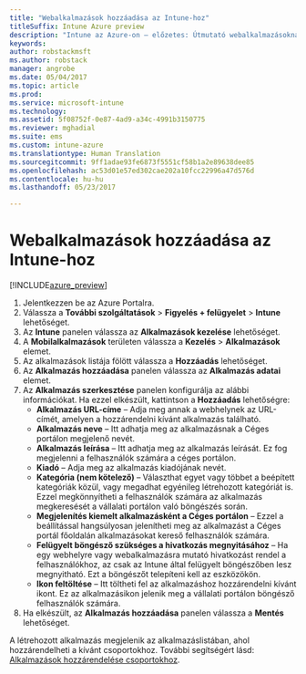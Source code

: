 ```yaml
---
title: "Webalkalmazások hozzáadása az Intune-hoz"
titleSuffix: Intune Azure preview
description: "Intune az Azure-on – előzetes: Útmutató webalkalmazásoknak az Intune-hoz való hozzáadásához."
keywords: 
author: robstackmsft
ms.author: robstack
manager: angrobe
ms.date: 05/04/2017
ms.topic: article
ms.prod: 
ms.service: microsoft-intune
ms.technology: 
ms.assetid: 5f08752f-0e87-4ad9-a34c-4991b3150775
ms.reviewer: mghadial
ms.suite: ems
ms.custom: intune-azure
ms.translationtype: Human Translation
ms.sourcegitcommit: 9ff1adae93fe6873f5551cf58b1a2e89638dee85
ms.openlocfilehash: ac53d01e57ed302cae202a10fcc22996a47d576d
ms.contentlocale: hu-hu
ms.lasthandoff: 05/23/2017

---
```


# <a name="how-to-add-web-apps-to-microsoft-intune"></a>Webalkalmazások hozzáadása az Intune-hoz

[!INCLUDE[azure_preview](./includes/azure_preview.md)]

1. Jelentkezzen be az Azure Portalra.
2. Válassza a **További szolgáltatások** > **Figyelés + felügyelet** > **Intune** lehetőséget.
3. Az **Intune** panelen válassza az **Alkalmazások kezelése** lehetőséget.
4. A **Mobilalkalmazások** területen válassza a **Kezelés** > **Alkalmazások** elemet.
5. Az alkalmazások listája fölött válassza a **Hozzáadás** lehetőséget.
6. Az **Alkalmazás hozzáadása** panelen válassza az **Alkalmazás adatai** elemet.
7. Az **Alkalmazás szerkesztése** panelen konfigurálja az alábbi információkat. Ha ezzel elkészült, kattintson a **Hozzáadás** lehetőségre:
    - **Alkalmazás URL-címe** – Adja meg annak a webhelynek az URL-címét, amelyen a hozzárendelni kívánt alkalmazás található.
    - **Alkalmazás neve** – Itt adhatja meg az alkalmazásnak a Céges portálon megjelenő nevét.
    - **Alkalmazás leírása** – Itt adhatja meg az alkalmazás leírását. Ez fog megjelenni a felhasználók számára a céges portálon.
    - **Kiadó** – Adja meg az alkalmazás kiadójának nevét.
    - **Kategória (nem kötelező)** – Választhat egyet vagy többet a beépített kategóriák közül, vagy megadhat egyénileg létrehozott kategóriát is. Ezzel megkönnyítheti a felhasználók számára az alkalmazás megkeresését a vállalati portálon való böngészés során.
    - **Megjelenítés kiemelt alkalmazásként a Céges portálon** – Ezzel a beállítással hangsúlyosan jelenítheti meg az alkalmazást a Céges portál főoldalán alkalmazásokat kereső felhasználók számára.
    - **Felügyelt böngésző szükséges a hivatkozás megnyitásához** – Ha egy webhelyre vagy webalkalmazásra mutató hivatkozást rendel a felhasználókhoz, az csak az Intune által felügyelt böngészőben lesz megnyitható. Ezt a böngészőt telepíteni kell az eszközökön.
    - **Ikon feltöltése** – Itt töltheti fel az alkalmazáshoz hozzárendelni kívánt ikont. Ez az alkalmazásikon jelenik meg a vállalati portálon böngésző felhasználók számára.
8. Ha elkészült, az **Alkalmazás hozzáadása** panelen válassza a **Mentés** lehetőséget.

A létrehozott alkalmazás megjelenik az alkalmazáslistában, ahol hozzárendelheti a kívánt csoportokhoz. További segítségért lásd: [Alkalmazások hozzárendelése csoportokhoz](apps-deploy.md).
